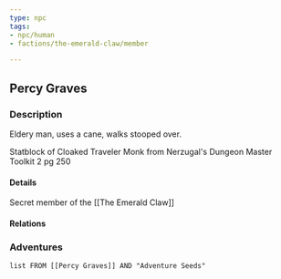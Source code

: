 ```yaml
---
type: npc
tags:
- npc/human
- factions/the-emerald-claw/member

---
```


## Percy Graves

### Description

Eldery man, uses a cane, walks stooped over.



Statblock of Cloaked Traveler Monk from Nerzugal's Dungeon Master Toolkit 2 pg 250


#### Details
Secret member of the [[The Emerald Claw]]
#### Relations


### Adventures
```dataview
list FROM [[Percy Graves]] AND "Adventure Seeds"
```
